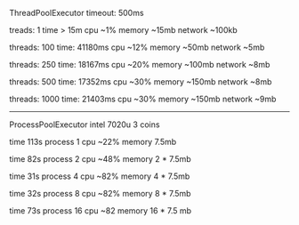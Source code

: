 ThreadPoolExecutor
timeout: 500ms

treads: 1
time > 15m
cpu ~1%
memory ~15mb
network ~100kb

threads: 100
time: 41180ms
cpu ~12%
memory ~50mb
network ~5mb

threads: 250
time: 18167ms
cpu ~20%
memory ~100mb
network ~8mb

threads: 500
time: 17352ms
cpu ~30%
memory ~150mb
network ~8mb

threads: 1000
time: 21403ms
cpu ~30%
memory ~150mb
network ~9mb

---------------------

ProcessPoolExecutor
intel 7020u 3 coins

time 113s process 1
cpu ~22% memory 7.5mb

time 82s process 2
cpu ~48% memory 2 * 7.5mb

time 31s process 4
cpu ~82% memory 4 * 7.5mb

time 32s process 8
cpu ~82% memory 8 * 7.5mb

time 73s process 16
cpu ~82 memory 16 * 7.5 mb